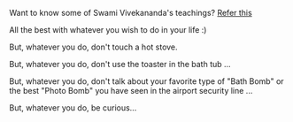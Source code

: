 ﻿Want to know some of Swami Vivekananda's teachings? [Refer this](teachings-of-swami-vivekananda/quotes.md)

All the best with whatever you wish to do in your life :)

But, whatever you do, don't touch a hot stove.

But, whatever you do, don't use the toaster in the bath tub ...

But, whatever you do, don't talk about your favorite type of "Bath Bomb" or 
the best "Photo Bomb" you have seen in the airport security line ...

But, whatever you do, be curious...

